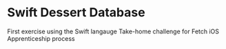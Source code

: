 # Swift Dessert Database

First exercise using the Swift langauge
Take-home challenge for Fetch iOS Apprenticeship process
